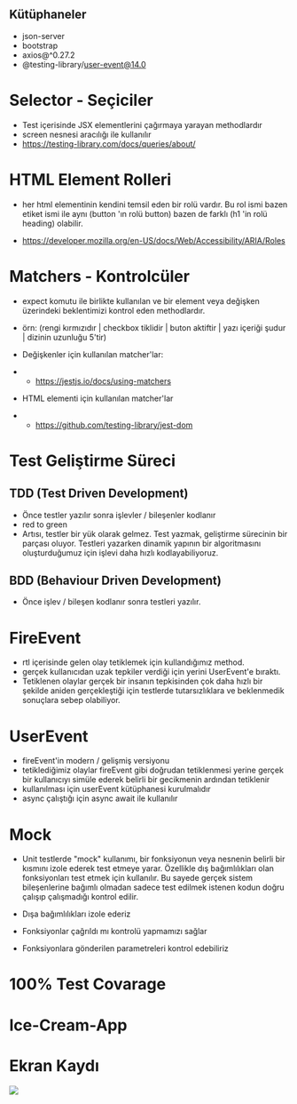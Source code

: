 ## Kütüphaneler

- json-server
- bootstrap
- axios@^0.27.2
- @testing-library/user-event@14.0

# Selector - Seçiciler

- Test içerisinde JSX elementlerini çağırmaya yarayan methodlardır
- screen nesnesi aracılığı ile kullanılır
- https://testing-library.com/docs/queries/about/

# HTML Element Rolleri

- her html elementinin kendini temsil eden bir rolü vardır. Bu rol ismi bazen etiket ismi ile aynı (button 'ın rolü button) bazen de farklı (h1 'in rolü heading) olabilir.

- https://developer.mozilla.org/en-US/docs/Web/Accessibility/ARIA/Roles

# Matchers - Kontrolcüler

- expect komutu ile birlikte kullanılan ve bir element veya değişken üzerindeki beklentimizi kontrol eden methodlardır.

- örn: (rengi kırmızıdır | checkbox tiklidir | buton aktiftir | yazı içeriği şudur | dizinin uzunluğu 5'tir)

- Değişkenler için kullanılan matcher'lar:
- - https://jestjs.io/docs/using-matchers

- HTML elementi için kullanılan matcher'lar
- - https://github.com/testing-library/jest-dom

# Test Geliştirme Süreci

## TDD (Test Driven Development)

- Önce testler yazılır sonra işlevler / bileşenler kodlanır
- red to green
- Artısı, testler bir yük olarak gelmez. Test yazmak, geliştirme sürecinin bir parçası oluyor. Testleri yazarken dinamik yapının bir algoritmasını oluşturduğumuz için işlevi daha hızlı kodlayabiliyoruz.

## BDD (Behaviour Driven Development)

- Önce işlev / bileşen kodlanır sonra testleri yazılır.

# FireEvent

- rtl içerisinde gelen olay tetiklemek için kullandığımız method.
- gerçek kullanıcıdan uzak tepkiler verdiği için yerini UserEvent'e bıraktı.
- Tetiklenen olaylar gerçek bir insanın tepkisinden çok daha hızlı bir şekilde aniden gerçekleştiği için testlerde tutarsızlıklara ve beklenmedik sonuçlara sebep olabiliyor.

# UserEvent

- fireEvent'in modern / gelişmiş versiyonu
- tetiklediğimiz olaylar fireEvent gibi doğrudan tetiklenmesi yerine gerçek bir kullanıcıyı simüle ederek belirli bir gecikmenin ardından tetiklenir
- kullanılması için userEvent kütüphanesi kurulmalıdır
- async çalıştığı için async await ile kullanılır

# Mock

- Unit testlerde "mock" kullanımı, bir fonksiyonun veya nesnenin belirli bir kısmını izole ederek test etmeye yarar. Özellikle dış bağımlılıkları olan fonksiyonları test etmek için kullanılır. Bu sayede gerçek sistem bileşenlerine bağımlı olmadan sadece test edilmek istenen kodun doğru çalışıp çalışmadığı kontrol edilir.

- Dışa bağımlılıkları izole ederiz

- Fonksiyonlar çağrıldı mı kontrolü yapmamızı sağlar

- Fonksiyonlara gönderilen parametreleri kontrol edebiliriz

# 100% Test Covarage

# Ice-Cream-App

# Ekran Kaydı

![](icecream.gif)
